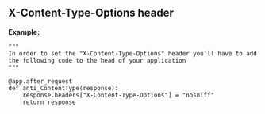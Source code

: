 X-Content-Type-Options header
-------

**Example:**

    """
    In order to set the "X-Content-Type-Options" header you'll have to add the following code to the head of your application
    """

    @app.after_request
    def anti_ContentType(response):
        response.headers["X-Content-Type-Options"] = "nosniff"
        return response
